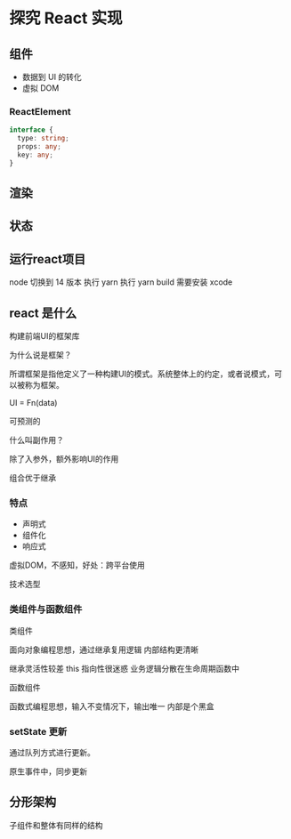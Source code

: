 # 探究 React 实现

## 组件

- 数据到 UI 的转化
- 虚拟 DOM

### ReactElement

```Typescript
interface {
  type: string;
  props: any;
  key: any;
}
```

## 渲染

## 状态

## 运行react项目

node 切换到 14 版本
执行 yarn
执行 yarn build
需要安装 xcode

## react 是什么

构建前端UI的框架库

为什么说是框架？

所谓框架是指他定义了一种构建UI的模式。系统整体上的约定，或者说模式，可以被称为框架。

UI = Fn(data)

可预测的

什么叫副作用？

除了入参外，额外影响UI的作用

组合优于继承

### 特点

- 声明式
- 组件化
- 响应式


虚拟DOM，不感知，好处：跨平台使用

技术选型


### 类组件与函数组件

类组件

面向对象编程思想，通过继承复用逻辑
内部结构更清晰

继承灵活性较差
this 指向性很迷惑
业务逻辑分散在生命周期函数中

函数组件

函数式编程思想，输入不变情况下，输出唯一
内部是个黑盒

### setState 更新

通过队列方式进行更新。

原生事件中，同步更新


## 分形架构

子组件和整体有同样的结构
